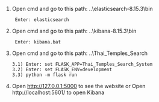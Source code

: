 1) Open cmd and go to this path: ..\elasticsearch-8.15.3\bin 
   
        Enter: elasticsearch
   
2) Open cmd and go to this path: ..\kibana-8.15.3\bin
   
        Enter: kibana.bat
   
3) Open cmd and go to this path: ..\Thai_Temples_Search
   
       3.1) Enter: set FLASK_APP=Thai_Temples_Search_System
       3.2) Enter: set FLASK_ENV=development
       3.3) python -m flask run

4) Open http://127.0.0.1:5000 to see the website or Open http://localhost:5601/ to open Kibana
       
      
